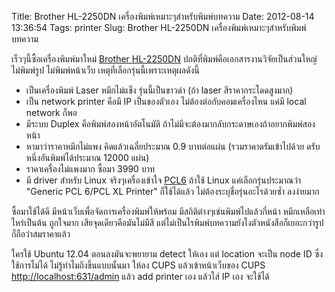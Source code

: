 Title: Brother HL-2250DN เครื่องพิมพ์เหมาะๆสำหรับพิมพ์บทความ 
Date: 2012-08-14 13:36:54
Tags: printer 
Slug: Brother HL-2250DN เครื่องพิมพ์เหมาะๆสำหรับพิมพ์บทความ 


เร็วๆนี้ซื้อเครื่องพิมพ์มาใหม่ <a href="http://welcome.brother.com/sg-en/products-services/printers/hl-2250dn.html">Brother HL-2250DN</a> ปกติที่พิมพ์คือเอกสารงานวิจัยเป็นส่วนใหญ่ ไม่พิมพ์รูป ไม่พิมพ์หน้าเว็บ เหตุที่เลือกรุ่นนี้เพราะเหตุผลดังนี้
<ul>
	<li>เป็นเครื่องพิมพ์ Laser หมึกไม่แข็ง รุ่นนี้เป็นขาวดำ (ถ้า laser สีราคากระโดดสูงมาก)</li>
	<li>เป็น network printer คือมี IP เป็นของตัวเอง ไม่ต้องต่อกับคอมเครื่องไหน แค่มี local network ก็พอ</li>
	<li>มีระบบ Duplex คือพิมพ์สองหน้าอัตโนมัติ ถ้าไม่มีจะต้องมากลับกระดาษเองถ้าอยากพิมพ์สองหน้า</li>
	<li>หามาว่าราคาหมึกไม่แพง คิดแล้วเฉลี่ยประมาณ 0.9 บาทต่อแผ่น (รวมราคาดรัมเข้าไปด้วย ดรับหนึ่งอันพิมพ์ได้ประมาณ 12000 แผ่น)</li>
	<li>ราคาเครื่องไม่แพงมาก ซื้อมา 3990 บาท</li>
	<li>มี driver สำหรับ Linux จริงๆเครื่องเข้าใจ <a href="http://en.wikipedia.org/wiki/Printer_Command_Language">PCL6</a> ถ้าใช้ Linux แค่เลือกรุ่นประมาณว่า "Generic PCL 6/PCL XL Printer" ก็ใช้ได้แล้ว ไม่ต้องระบุชื่อรุ่นอะไรด้วยซ้ำ ลงง่ายมาก</li>
</ul>
ซื้อมาใช้ได้ดี มีหน้าเว็บเพื่อจัดการเครื่องพิมพ์ให้พร้อม มีสถิติต่างๆเช่นพิมพ์ไปแล้วกี่หน้า หมึกเหลือเท่าไหร่เป็นต้น ถูกใจมาก เสียจุดเดียวคือมันไม่มีสี แต่ไม่เป็นไรพิมพ์บทความยังไงตัวหนังสือก็เยอะกว่ารูป ก็ถือว่าสมราคาแล้ว

ใครใช้ Ubuntu 12.04 ตอนลงมันจะพยายาม detect ให้เอง แต่ location จะเป็น node ID ซึ่งใช้การไม่ได้ ไม่รู้ทำไมถึงขึ้นแบบนั้นมา ให้ลง CUPS แล้วเข้าหน้าเว็บของ CUPS <a href="http://localhost:631/admin">http://localhost:631/admin</a> แล้ว add printer เอง แล้วใส่ IP เอง จะใช้ได้

&nbsp;
